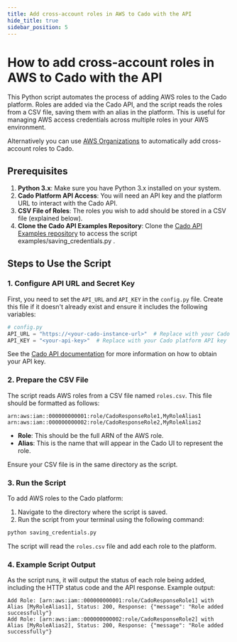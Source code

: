 ```yaml
---
title: Add cross-account roles in AWS to Cado with the API
hide_title: true
sidebar_position: 5
---
```


# How to add cross-account roles in AWS to Cado with the API

This Python script automates the process of adding AWS roles to the Cado platform. Roles are added via the Cado API, and the script reads the roles from a CSV file, saving them with an alias in the platform. This is useful for managing AWS access credentials across multiple roles in your AWS environment.

Alternatively you can use [AWS Organizations](/cado/deploy/cross/aws-organizations) to automatically add cross-account roles to Cado.

## Prerequisites

1. **Python 3.x**: Make sure you have Python 3.x installed on your system.
2. **Cado Platform API Access**: You will need an API key and the platform URL to interact with the Cado API.
3. **CSV File of Roles**: The roles you wish to add should be stored in a CSV file (explained below).
4. **Clone the Cado API Examples Repository**: Clone the [Cado API Examples repository](https://github.com/cado-security/cado-api-examples/tree/main) to access the script examples/saving_credentials.py .

## Steps to Use the Script

### 1. Configure API URL and Secret Key

First, you need to set the `API_URL` and `API_KEY` in the `config.py` file. Create this file if it doesn't already exist and ensure it includes the following variables:

```python
# config.py
API_URL = "https://<your-cado-instance-url>"  # Replace with your Cado platform URL
API_KEY = "<your-api-key>"  # Replace with your Cado platform API key
```

See the [Cado API documentation](/cado/integrations/api-overview#creating-and-storing-an-api-access-key) for more information on how to obtain your API key.

### 2. Prepare the CSV File

The script reads AWS roles from a CSV file named `roles.csv`. This file should be formatted as follows:

```
arn:aws:iam::000000000001:role/CadoResponseRole1,MyRoleAlias1
arn:aws:iam::000000000002:role/CadoResponseRole2,MyRoleAlias2
```

- **Role**: This should be the full ARN of the AWS role.
- **Alias**: This is the name that will appear in the Cado UI to represent the role.

Ensure your CSV file is in the same directory as the script.

### 3. Run the Script

To add AWS roles to the Cado platform:

1. Navigate to the directory where the script is saved.
2. Run the script from your terminal using the following command:

```bash
python saving_credentials.py
```

The script will read the `roles.csv` file and add each role to the platform.

### 4. Example Script Output

As the script runs, it will output the status of each role being added, including the HTTP status code and the API response. Example output:

```
Add Role: [arn:aws:iam::000000000001:role/CadoResponseRole1] with Alias [MyRoleAlias1], Status: 200, Response: {"message": "Role added successfully"}
Add Role: [arn:aws:iam::000000000002:role/CadoResponseRole2] with Alias [MyRoleAlias2], Status: 200, Response: {"message": "Role added successfully"}
```
